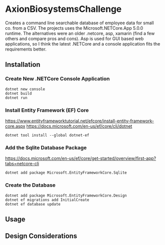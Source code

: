# AxionBiosystemsChallenge
Creates a command line searchable database of employee data for small co. from a CSV.  The projects uses the Microsoft.NETCore.App 5.0.0 runtime. The alternatives were an older .netcore, asp, xamarin (find a few others and compare pros and cons).  Asp is used for GUI based web applications, so I think the latest .NETCore and a console application fits the requirements better.

## Installation

### Create New .NETCore Console Application
```
dotnet new console
dotnet build
dotnet run
```

### Install Entity Framework (EF) Core
https://www.entityframeworktutorial.net/efcore/install-entity-framework-core.aspx
https://docs.microsoft.com/en-us/ef/core/cli/dotnet

```
dotnet tool install --global dotnet-ef
```

### Add the Sqlite Database Package
https://docs.microsoft.com/en-us/ef/core/get-started/overview/first-app?tabs=netcore-cli
```
dotnet add package Microsoft.EntityFrameworkCore.Sqlite
```

### Create the Database
```
dotnet add package Microsoft.EntityFrameworkCore.Design
dotnet ef migrations add InitialCreate
dotnet ef database update
```

## Usage

## Design Considerations